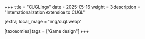 +++
title = "CUGLingo"
date = 2025-05-16
weight = 3
description = "Internationalization extension to CUGL"

[extra]
local_image = "img/cugl.webp"

[taxonomies]
tags = ["Game design"]
+++
